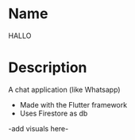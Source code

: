 
# Name

HALLO

# Description

A chat application (like Whatsapp)

- Made with the Flutter framework
- Uses Firestore as db

-add visuals here-



